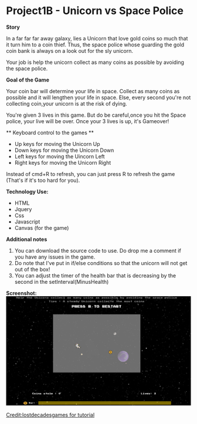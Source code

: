 # Project1B - Unicorn vs Space Police

**Story**

In a far far far away galaxy, lies a Unicorn that love gold coins so much that it turn him to a coin thief. Thus, the space police whose guarding the gold coin bank is always on a look out for the sly unicorn.

Your job is help the unicorn collect as many coins as possible by avoiding the space police.

**Goal of the Game**

Your coin bar will determine your life in space. Collect as many coins as possible and it will lengthen your life in space. Else, every second you're not collecting coin,your unicorn is at the risk of dying.

You're given 3 lives in this game. But do be careful,once you hit the Space police, your live will be over. Once your 3 lives is up, it's Gameover!  

** Keyboard control to the games **

+ Up keys for moving the Unicorn Up
+ Down keys for moving the Unicorn Down
+ Left keys for moving the Uincorn Left
+ Right keys for moving the Unicorn Right

Instead of cmd+R to refresh, you can just press R to refresh the game (That's if it's too hard for you).

**Technology Use:**
+ HTML
+ Jquery
+ Css
+ Javascript
+ Canvas (for the game)

**Additional notes**

1. You can download the source code to use. Do drop me a comment if you have any issues in the game.
2. Do note that I've put in if/else conditions so that the unicorn will not get out of the box!
3. You can adjust the timer of the health bar that is decreasing by the second in the setInterval(MinusHealth)

**Screenshot:**
![Unicorn vs Space Police](https://github.com/arieltsq/Project1B/blob/gh-pages/Game_SC.png "Screenshot")


[Credit:lostdecadesgames for tutorial](http://www.lostdecadegames.com/how-to-make-a-simple-html5-canvas-game/)

